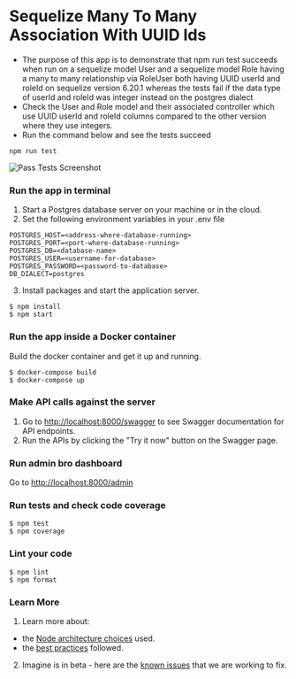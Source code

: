 # Sequelize Many To Many Association With UUID Ids

- The purpose of this app is to demonstrate that npm run test succeeds when run on a sequelize model User and a sequelize model Role having a many to many relationship via RoleUser both having UUID userId and roleId on sequelize version 6.20.1 whereas the tests fail if the data type of userId and roleId was integer instead on the postgres dialect
- Check the User and Role model and their associated controller which use UUID userId and roleId columns compared to the other version where they use integers.
- Run the command below and see the tests succeed
```
npm run test
```

![Pass Tests Screenshot](https://i.imgur.com/LWj46sp.png)

### Run the app in terminal
1. Start a Postgres database server on your machine or in the cloud.
2. Set the following environment variables in your .env file

```
POSTGRES_HOST=<address-where-database-running>
POSTGRES_PORT=<port-where-database-running>
POSTGRES_DB=<database-name>
POSTGRES_USER=<username-for-database>
POSTGRES_PASSWORD=<password-to-database>
DB_DIALECT=postgres
```

3. Install packages and start the application server.

```
$ npm install
$ npm start
```

### Run the app inside a Docker container

Build the docker container and get it up and running.

```
$ docker-compose build
$ docker-compose up
```

### Make API calls against the server

1. Go to [http://localhost:8000/swagger](http://localhost:8000/swagger) to see Swagger documentation for API endpoints.
2. Run the APIs by clicking the "Try it now" button on the Swagger page.

### Run admin bro dashboard

Go to [http://localhost:8000/admin](http://localhost:8000/admin)

### Run tests and check code coverage

```
$ npm test
$ npm coverage
```

### Lint your code

```
$ npm lint
$ npm format
```

### Learn More

1. Learn more about:
  - the [Node architecture choices](https://imagine.ai/docs/architecture-node) used.
  - the [best practices](https://imagine.ai/docs/best-practices) followed.

2. Imagine is in beta - here are the [known issues](https://imagine.ai/docs/known_issues) that we are working to fix.
